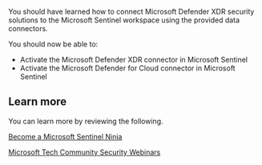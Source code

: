 You should have learned how to connect Microsoft Defender XDR security solutions to the Microsoft Sentinel workspace using the provided data connectors.

You should now be able to:

- Activate the Microsoft Defender XDR connector in Microsoft Sentinel
- Activate the Microsoft Defender for Cloud connector in Microsoft Sentinel

## Learn more

You can learn more by reviewing the following.

[Become a Microsoft Sentinel Ninja](https://techcommunity.microsoft.com/t5/azure-sentinel/become-an-azure-sentinel-ninja-the-complete-level-400-training/ba-p/1246310?azure-portal=true)

[Microsoft Tech Community Security Webinars](https://techcommunity.microsoft.com/t5/microsoft-security-and/security-community-webinars/ba-p/927888?azure-portal=true)